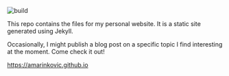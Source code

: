 ![build](https://github.com/amarinkovic/amarinkovic.github.io/actions/workflows/main.yml/badge.svg)

This repo contains the files for my personal website. It is a static site generated using Jekyll.

Occasionally, I might publish a blog post on a specific topic I find interesting at the moment. Come check it out!

https://amarinkovic.github.io
